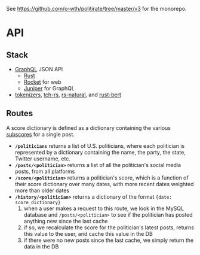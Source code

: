 See <https://github.com/o-wth/politirate/tree/master/v3> for the monorepo.

# API

## Stack

-   [GraphQL](https://github.com/graphql/graphql-spec) JSON API
    -   [Rust](https://github.com/rust-lang/rust)
    -   [Rocket](https://github.com/SergioBenitez/Rocket) for web
    -   [Juniper](https://github.com/graphql-rust/juniper) for GraphQL
-   [tokenizers](https://github.com/huggingface/tokenizers), [tch-rs](https://github.com/LaurentMazare/tch-rs), [rs-natural](https://github.com/christophertrml/rs-natural), and [rust-bert](https://github.com/guillaume-be/rust-bert)

## Routes

A score dictionary is defined as a dictionary containing the various [subscores](https://github.com/o-wth/politirate/tree/master/v3#algorithm) for a single post.

-   **`/politicians`** returns a list of U.S. politicians, where each politician is represented by a dictionary containing the name, the party, the state, Twitter username, etc.
-   **`/posts/<politician>`** returns a list of all the politician's social media posts, from all platforms
-   **`/score/<politician>`** returns a politician's score, which is a function of their score dictionary over many dates, with more recent dates weighted more than older dates
-   **`/history/<politician>`** returns a dictionary of the format `{date: score_dictionary}`
    1. when a user makes a request to this route, we look in the MySQL database and `/posts/<politician>` to see if the politician has posted anything new since the last cache
    2. if so, we recalculate the score for the politician's latest posts, returns this value to the user, and cache this value in the DB
    3. if there were no new posts since the last cache, we simply return the data in the DB
